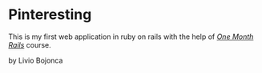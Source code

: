 # Pinteresting

This is my first web application in ruby on rails with the help of [*One Month Rails*](http://onemonthrails.com) course.

by Livio Bojonca